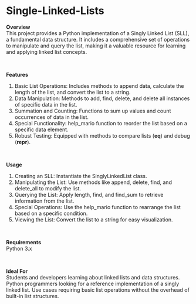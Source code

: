 # Single-Linked-Lists

**Overview**
<br>
This project provides a Python implementation of a Singly Linked List (SLL), a fundamental data structure. It includes a comprehensive set of operations to manipulate and query the list, making it a valuable resource for learning and applying linked list concepts.

<br>

**Features**
1. Basic List Operations: Includes methods to append data, calculate the length of the list, and convert the list to a string.
2. Data Manipulation: Methods to add, find, delete, and delete all instances of specific data in the list.
3. Summation and Counting: Functions to sum up values and count occurrences of data in the list.
4. Special Functionality: help_mario function to reorder the list based on a specific data element.
5. Robust Testing: Equipped with methods to compare lists (__eq__) and debug (__repr__).

<br>

**Usage**
<br>
1. Creating an SLL: Instantiate the SinglyLinkedList class.
2. Manipulating the List: Use methods like append, delete, find, and delete_all to modify the list.
3. Querying the List: Apply length, find, and find_sum to retrieve information from the list.
4. Special Operations: Use the help_mario function to rearrange the list based on a specific condition.
5. Viewing the List: Convert the list to a string for easy visualization.

<br>

**Requirements**
<br>
Python 3.x

<br>

**Ideal For**
<br>
Students and developers learning about linked lists and data structures.
Python programmers looking for a reference implementation of a singly linked list.
Use cases requiring basic list operations without the overhead of built-in list structures.
